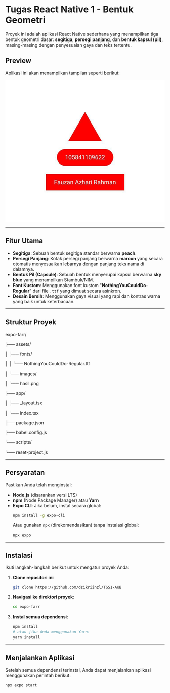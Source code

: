 # Tugas React Native 1 - Bentuk Geometri

Proyek ini adalah aplikasi React Native sederhana yang menampilkan tiga bentuk geometri dasar: **segitiga**, **persegi panjang**, dan **bentuk kapsul (pil)**, masing-masing dengan penyesuaian gaya dan teks tertentu.

## Preview

Aplikasi ini akan menampilkan tampilan seperti berikut:

![Preview](assets/images/hasil.png)

---

## Fitur Utama

* **Segitiga**: Sebuah bentuk segitiga standar berwarna **peach**.
* **Persegi Panjang**: Kotak persegi panjang berwarna **maroon** yang secara otomatis menyesuaikan lebarnya dengan panjang teks nama di dalamnya.
* **Bentuk Pil (Capsule)**: Sebuah bentuk menyerupai kapsul berwarna **sky blue** yang menampilkan Stambuk/NIM.
* **Font Kustom**: Menggunakan font kustom "**NothingYouCouldDo-Regular**" dari file `.ttf` yang dimuat secara asinkron.
* **Desain Bersih**: Menggunakan gaya visual yang rapi dan kontras warna yang baik untuk keterbacaan.

---

## Struktur Proyek
expo-farr/

├── assets/

│   ├── fonts/

│   │   └── NothingYouCouldDo-Regular.ttf

│   └── images/

│       └── hasil.png

├── app/

│   ├── _layout.tsx

│   └── index.tsx

├── package.json

├── babel.config.js

└── scripts/

└── reset-project.js

---

## Persyaratan

Pastikan Anda telah menginstal:

* **Node.js** (disarankan versi LTS)
* **npm** (Node Package Manager) atau **Yarn**
* **Expo CLI**: Jika belum, instal secara global:
    ```bash
    npm install -g expo-cli
    ```
    Atau gunakan `npx` (direkomendasikan) tanpa instalasi global:
    ```bash
    npx expo
    ```

---

## Instalasi

Ikuti langkah-langkah berikut untuk mengatur proyek Anda:

1.  **Clone repositori ini** 
    ```bash
    git clone https://github.com/dzikriinzl/TGS1-AKB
    ```
2.  **Navigasi ke direktori proyek**:
    ```bash
    cd expo-farr
    ```
3.  **Instal semua dependensi**:
    ```bash
    npm install
    # atau jika Anda menggunakan Yarn:
    yarn install
    ```

---

## Menjalankan Aplikasi

Setelah semua dependensi terinstal, Anda dapat menjalankan aplikasi menggunakan perintah berikut:

```bash
npx expo start